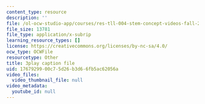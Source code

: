 ```yaml
---
content_type: resource
description: ''
file: /ol-ocw-studio-app/courses/res-tll-004-stem-concept-videos-fall-2013/1767929900c75d26b3d66fb5ac62056a_870y6GUKbwc.vtt
file_size: 13781
file_type: application/x-subrip
learning_resource_types: []
license: https://creativecommons.org/licenses/by-nc-sa/4.0/
ocw_type: OCWFile
resourcetype: Other
title: 3play caption file
uid: 17679299-00c7-5d26-b3d6-6fb5ac62056a
video_files:
  video_thumbnail_file: null
video_metadata:
  youtube_id: null
---
```

